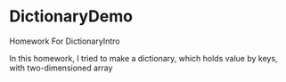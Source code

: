 # DictionaryDemo
Homework For DictionaryIntro

In this homework, I tried to make a dictionary, which holds value by keys, with two-dimensioned array
